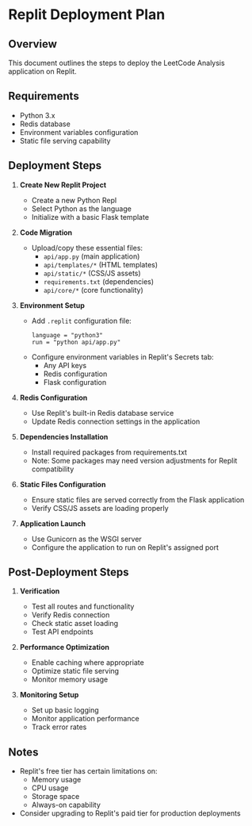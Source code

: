 # Replit Deployment Plan

## Overview
This document outlines the steps to deploy the LeetCode Analysis application on Replit.

## Requirements
- Python 3.x
- Redis database
- Environment variables configuration
- Static file serving capability

## Deployment Steps

1. **Create New Replit Project**
   - Create a new Python Repl
   - Select Python as the language
   - Initialize with a basic Flask template

2. **Code Migration**
   - Upload/copy these essential files:
     - `api/app.py` (main application)
     - `api/templates/*` (HTML templates)
     - `api/static/*` (CSS/JS assets)
     - `requirements.txt` (dependencies)
     - `api/core/*` (core functionality)

3. **Environment Setup**
   - Add `.replit` configuration file:
     ```
     language = "python3"
     run = "python api/app.py"
     ```
   - Configure environment variables in Replit's Secrets tab:
     - Any API keys
     - Redis configuration
     - Flask configuration

4. **Redis Configuration**
   - Use Replit's built-in Redis database service
   - Update Redis connection settings in the application

5. **Dependencies Installation**
   - Install required packages from requirements.txt
   - Note: Some packages may need version adjustments for Replit compatibility

6. **Static Files Configuration**
   - Ensure static files are served correctly from the Flask application
   - Verify CSS/JS assets are loading properly

7. **Application Launch**
   - Use Gunicorn as the WSGI server
   - Configure the application to run on Replit's assigned port

## Post-Deployment Steps

1. **Verification**
   - Test all routes and functionality
   - Verify Redis connection
   - Check static asset loading
   - Test API endpoints

2. **Performance Optimization**
   - Enable caching where appropriate
   - Optimize static file serving
   - Monitor memory usage

3. **Monitoring Setup**
   - Set up basic logging
   - Monitor application performance
   - Track error rates

## Notes
- Replit's free tier has certain limitations on:
  - Memory usage
  - CPU usage
  - Storage space
  - Always-on capability
- Consider upgrading to Replit's paid tier for production deployments